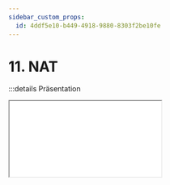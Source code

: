 ```yaml
---
sidebar_custom_props:
  id: 4ddf5e10-b449-4918-9880-8303f2be10fe
---
```

# 11. NAT


:::details Präsentation

<iframe src="/slides/tcp-nat-ef.html" style={{border:'0px',width:'100%',height:'500px'}} allowFullScreen="true" webkitallowfullscreen="true" mozallowfullscreen="true" />

:::

## Network Address Translation
NAT (Network Address Translation) ist ein Verfahren, dass in IP-Routern eingesetzt wird, die lokale Netzwerke mit dem Internet verbinden. Weil Internet-Zugänge in der Regel nur über eine einzige öffentliche und damit routbare IPv4-Adresse verfügen, müssen sich alle anderen Hosts im lokalen Netzwerk mit privaten IPv4-Adressen begnügen. Private IP-Adressen dürfen zwar mehrfach verwendet werden, aber besitzen in öffentlichen Netzen keine Gültigkeit. Hosts mit einer privaten IPv4-Adresse können somit nicht mit Hosts ausserhalb des lokalen Netzwerks kommunizieren.

Damit trotzdem alle Computer mit privater IPv4-Adresse Zugang zum Internet bekommen können, muss der Internet-Zugangs-Router in allen ausgehenden Datenpaketen die private IPv4-Adresse der lokalen Hosts durch seine eigene, öffentliche IPv4-Adresse ersetzen. Damit die eingehenden Datenpakete dem lokalen Host zugeordnet werden können, speichert der Router zusätzliche die Port-Nummern der TCP-Verbindungen in einer sogenannten NAT-Tabelle.

In Verbindung mit den privaten IPv4-Adressen wird NAT eingesetzt, damit über die Netzgrenzen hinweg Daten ausgetauscht, E-Mails verschickt und empfangen, sowie auf das World Wide Web (WWW) zugegriffen werden können.
NAT ist allerdings nur eine Notlösung, um die Adressknappheit von IPv4 zu umgehen. Um die damit einhergehenden Probleme zu lösen muss langfristig auf ein Internet-Protokoll mit einem grösseren Adressraum umgestellt werden. IPv6 ist ein solches Protokoll.

## Warum NAT?
Die ersten IPv4-Netze waren anfangs eigenständige Netz ohne Verbindung nach aussen. Hier begnügte man sich mit IPv4-Adressen aus den privaten Adressbereichen. Parallel dazu kam es bereits Ende der 1990er Jahre zu Engpässen bei öffentlichen IPv4-Adressen. Die steigende Anzahl der Einwahlzugänge über das Telefonnetz mussten mit IPv4-Adressen versorgt werden.
Bis heute bekommt ein Internet-Anschluss nur eine IPv4-Adresse für ein Gerät. Damals war es undenkbar, dass an einem Internet-Anschluss ein ganzes Heimnetzwerk betrieben wird. Wenn ein Haushalt einen PC per Modem an das Telefonnetz angeschlossen und sich ins Internet eingewählt hat, dann war das schon etwas besonderes.

Heute betreibt jeder Haushalt mit Internet-Zugang sein eigenes lokales Netzwerk, in dem jedes Endgerät eine IPv4-Adresse braucht. In solchen Fällen bekommen die Geräte IPv4-Adressen aus den privaten Adressräumen 10.0.0.0/8, 192.168.0.0/16 oder 172.16.0.0/12 zugeteilt, um die wenigen öffentlichen IPv4-Adressen einzusparen.

Allerdings sind private IPv4-Adressen nicht routbar. Das heisst, sie sind aus dem Internet nicht erreichbar und es kann keine direkte Verbindung zu Geräten hinter einem NAT aufgebaut werden. Die Andere Richtung, aus dem privaten Netzwerk ins öffentliche Netzwerk, ist jedoch dank einem Austausch der privaten IP-Adresse mit der öffentlichen IP-Adresse des NAT's möglich. Diese Zuordnung wird in der **NAT-Tabelle** gespeichert, so dass beim Erhalt der Antwort die Öffentliche Adresse wieder durch die Private ausgetauscht werden kann.

## Funktionsweise NAT

Innerhalb des lokalen Netzwerks hat der Router die IP-Adresse `192.168.0.1`, die für den LAN-Port gilt und über die der Router im LAN direkt erreichbar und konfiguriert ist. Gleichzeitig handelt es sich dabei um die Adresse des Standard-Gateways und zum Beispiel des lokalen DNS-Servers. Der Router ist also das Standard-Gateway über das alle Verbindung laufen. Mit seiner öffentlichen IP-Adresse tritt der Router als Stellvertreter für alle Stationen seines lokalen Netzwerks (LAN) auf.

Wenn ein Datenpaket mit einer Ziel-Adresse ausserhalb des lokalen Netzwerks adressiert ist, dann ersetzt der Router die Quell-Adresse durch seine öffentliche IP-Adresse. Die Port-Nummer (TCP oder UDP) wird durch eine andere Port-Nummer ersetzt. Um später die Antwortpakete der richtigen Station zuordnen zu können führt der Router eine Tabelle mit den geänderten Quell-Adressen und den dazugehörigen Port-Nummern. Wenn also Pakete mit einer bestimmten Port-Nummer zurückkommen, dann ersetzt NAT die Ziel-Adresse durch die richtige Adresse und Port-Nummer.

In der NAT-Tabelle hat jeder Eintrag auch eine Zeitmarkierung. Nach einer bestimmten Zeit der Inaktivität wird der betreffende Eintrag gelöscht. Auf diese Weise wird sichergestellt, dass keine Ports offen bleiben.
Weil dieses Verfahren die Absender-Adresse (Source) jedes ausgehenden Datenpakets ändert, nennt man dieses Verfahren Source NAT (SNAT). SNAT bezeichnet man in der Regel einfach als NAT.

### Ablauf

WAN
: Wide Area Network
LAN
: Local Area Network

:::flex --align=center
1.	Der Client schickt seine Datenpakete mit der IP-Adresse __192.168.0.2__ und dem TCP-Port __10101__ an sein Standard-Gateway, bei dem es sich um einen NAT-Router handelt.
2.	Der NAT-Router tauscht IP-Adresse (LAN-Adresse) und TCP-Port (LAN-Port) aus und speichert beides mit der getauschten Port-Nummer (WAN-Port) in der NAT-Tabelle.
3.	Der Router leitet das Datenpaket mit der WAN-Adresse __220.0.0.1__ und der neuen TCP-Port __20202__ ins Internet weiter.
4.	Der Empfänger (Server) verarbeitet das Datenpaket und schickt seine Antwort zurück.
5.	Der NAT-Router stellt nun anhand der Port-Nummer __20202__ (WAN-Port) fest, für welche IP-Adresse (LAN-Adresse) das Paket im lokalen Netz gedacht ist.
6.	Er tauscht die IP-Adresse und die Port-Nummer wieder aus und leitet das Datenpaket ins lokale Netz weiter, wo es der Client entgegennimmt.
*** --flex-basis=250px
![](./images/snat-ablauf.png)
:::



:::details ⭐ D-NAT & Port-Forwarding
### DNAT - Destination Network Address Translation (Port-Forwarding)

![](images/dnat.png)

NAT setzt dynamisch eine öffentliche IP-Adresse auf mehrere private IP-Adressen um. Jede ausgehende Verbindung wird mit IP-Adresse und Portnummer festgehalten. Anhand der Portnummer kann NAT eingehende Datenpakete einer lokalen Station zuordnen. Diese Zuordnung ist allerdings nur für kurze Zeit gültig. Das bedeutet, dass Verbindungen nur aus dem lokalen Netzwerk ins öffentliche Netz aufgebaut werden können, nicht umgekehrt.
Wenn man doch einen Host innerhalb des lokalen Netzwerks dauerhaft aus dem öffentlichen Netz erreichbar machen will, dann ist das nur über einen Umweg möglich. Das Verfahren nennt sich Destination NAT (DNAT), allgemein als Port-Forwarding oder auch Port-Weiterleitung bekannt. Dabei wird in der Router-Konfiguration ein TCP-Port fest einer IP-Adresse zugeordnet. Daraufhin leitet der Router alle auf diesem Port eingehenden Datenpakete an diesen Host weiter.
Vorsicht ist beim Freischalten von TCP-Ports (Port-Forwarding) geboten. Wer keine Server-Dienste im Internet zur Verfügung stellt, sollte alle TCP-Ports des Routers (von 0 bis 1.023) sperren. Gut vorkonfigurierte Router haben das schon automatisch eingestellt.
Wer auf Port-Forwarding nicht verzichten kann, sollte aus Sicherheitsgründen eine demilitarisierte Zone (DMZ) einrichten und so den Datenverkehr aus dem Internet aus dem lokalen Netzwerk heraus halten.
:::


### Probleme durch NAT

Ein Problem ist, dass die Anwendungen und Anwendungsprotokolle nichts davon wissen, wenn sie auf einem Host laufen, der nur eine private IPv4-Adresse hat. Solange Protokolle und Anwendungen nach dem Client-Server-Prinzip arbeiten stellt das noch kein Problem dar. Wenn jedoch eine Anwendung dem Ende-zu-Ende-Prinzip folgt, dann bedarf es Hilfskonstruktionen, damit Hosts mit privater IPv4-Adresse erreichbar sind.
Für viele Protokolle existieren Umgehungsmechanismen für NAT, die jedoch die Komplexität und Fehleranfälligkeit steigern und viele Systeme und Anwendungen von deren Verfügbarkeit abhängig machen. Dadurch werden viele Internet-Anwendungen und -Dienste komplizierter, was insgesamt auch zu mehr Sicherheitslücken führt.

#### Beispiel VoIP
Bei der Internet-Telefonie (VoIP) st keine direkte Verbindung zu einem VoIP-Telefon möglich, wenn dieses in einem privaten LAN ist. Hierbei bedarf es zentraler Gateways, an denen sich die VoIP-Telefone anmelden und regelmässig Kontakt herstellen müssen, damit das Telefon durch NAT-Router erreichbar bleibt.

Probleme gibt es auch bei FTP, Messaging und Push Notifications. Auch hier wird vorausgesetzt, dass der Client direkt erreichbar ist, was er wegen der privaten IPv4-Adresse nicht ist.

Die Einträge in der NAT-Tabelle des Routers sind nur für eine kurze Zeit gültig. Für eine Anwendung, die nur sehr unregelmässig Daten austauscht, bedeutet das, dass ständig die Verbindung abgebrochen wird und dadurch die Erreichbarkeit eingeschränkt ist. Das hat zur Folge, dass diese Anwendung unter Umständen in einer NAT-Umgebung nicht funktioniert. Und somit kann sich diese Anwendung im Internet nicht durchsetzen. Den die meisten Clients befinden sich typischerweise in einer NAT-Umgebung.
Um dauerhaft ein Loch in den NAT-Router zu bekommen, wird mit Port-Forwarding (DNAT) gearbeitet. Das bedeutet, dass ein eingehendes Datenpaket mit einem bestimmten TCP-/UDP-Port an eine bestimmte IP-Adresse im lokalen Netzwerk geschickt wird.

Probleme mit NAT gibt es auch da, wo innerhalb des Protokolls die IPv4-Adresse des Hosts mitgeteilt wird. Wenn zum Beispiel bei verschlüsselten IPv4-Paketen eine Checksumme über die IPv4-Adresse zur Integritätskontrolle gebildet wird. Aber durch den Einsatz von NAT werden die Adressen im IPv4-Header geändert. Dadurch scheitern Protokoll, die darauf angewiesen sind, dass die Integrität des IPv4-Headers erhalten bleibt. Zum Beispiel IPsec für VPN.

Wegen den Auswirkungen durch NAT haben sich zentralistische Dienste wie Skype, YouTube und TikTok entwickelt, die die Inhalte aller Internet-Teilnehmer stellvertretend bereitstellen. Diese Dienste haben dadurch die Kontrolle über persönliche Daten gewonnen und können auf dieser Basis ihre äusserst lukrativen Geschäftsmodelle betreiben.

### NAT als Sicherheitsfeature?
NAT wird oft in Beschreibungen von Geräten als Sicherheitsmerkmal bezeichnet. Damit ist der Mechanismus gemeint, der als Nebenprodukt verhindert, dass ein Host hinter einem NAT-Router von ausserhalb direkt ansprechbar ist. Die Systeme im NAT-Netzwerk sind von aussen nicht mehr anhand ihrer IPv4-Adresse voneinander zu unterscheiden. Weil alle dieselbe öffentliche IPv4-Adresse für ihre externen Verbindungen vom NAT-Router bekommen. Das verschafft den Nutzern einen gewissen Grad an Privatsphäre und Sicherheit.

Private IPv4-Adressen in Kombination mit NAT wirken in gewisser Weise wie eine eingebaute "Firewall". Denn von aussen initiierte Verbindungsversuche werden verworfen, wenn vorher keine ausgehende Verbindung bestanden hat. NAT wirkt wie eine rudimentäre Firewall, die alle unberechtigten Zugriffe von aussen blockiert. Es handelt sich dabei um eine gewollte Schutzfunktion für unberechtigten und unsicheren Datenverkehr.

NAT ist deshalb **durchaus ein Sicherheitsmerkmal** für lokale Netzwerke. NAT ersetzt aber keinen Paketfilter und schon gar keine vollwertige Firewall. NAT verhindert nur Datenverbindungen, die nicht vom internen Netzwerk (LAN) aus initiiert wurden und somit kein vorhergehender Datenverkehr existiert hat.
Die grössten Sicherheitsprobleme liegen meist auf der Anwendungsebene bzw. werden durch unsachgemässe Handhabung der Anwender ausgelöst, was man mit NAT nicht verhindern kann - mit einer „Stateful Inspection“ Firewall schon.


::::aufgabe Aufbohren der NAT-Regeln / Firewall

<Answer type="state" webKey="149f79b9-7336-4220-8a10-93c661d98cb9" />

Im Unterricht haben wir mit zwei Servern (einer in Deutschland, einer in Finnland) nachgestellt, wie die Schützende Wirkung von NAT (oder auch von Firewalls) umgangen werden können. Beschreiben Sie in eigenen Worten, was gemacht wurde, um eine UDP-Verbindung mit einem Server hinter einem NAT aufzubauen.

Erstellen Sie dabei eine Situationsübersicht (entweder per Hand oder mit [👉 Excalidraw](https://excalidraw.com/))


<Answer type="text" webKey="9eaf1ceb-bb52-4400-8ca7-913dd9c37766" />

<Solution webKey="cbbea909-5c59-4524-9dd2-ac2f8d385ee8" open>

Ausgangslage: Maria und Reto sind in einem privaten Netzwerk und haben über eine Firewall (oder eine Firewall) Zugang zu einer öffentlichen IP-Adresse. Maria möchte mit Reto kommunizieren.

![](images/network-situation.svg)

Damit Maria einen Facetime-Anruf an Reto starten kann, gibt es zwei Möglichkeiten:
Relay-Server
: Maria und Reto sind mit einem __Relay-Server__ verbunden, welcher die Datenpakete jeweils weiterleitet. Wenn Maria nun Reto anrufen möchte, leitet der __Relay-Server__ die Pakete an Reto weiter - es klingelt. Dies funktioniert, da die Firewall von Reto standardmässig Verbindungen von innen nach aussen zulässt. Die Firewall von Maria ist nicht vorhanden, somit kann sie auch Verbindungen von aussen nach innen aufbauen. Die Voraussetzung hier also, dass Beide mit einem Relay-Server verbunden sind. 
: **Nachteil**: Die Verbindung ist langsam, da die Datenpakete über den Relay-Server laufen müssen.
: ![--width=90% --margin=0](images/facetime-relay-server.svg)
Hole-Punching
: Der Verbindungsaufbau läuft wie oben, doch das eigentliche Telefonat soll nicht über den Relay-Server laufen; Die Datenpakete sollen den **direkten** Weg zwischen Maria und Reto nehmen. Wegen der Firewall kann aber keine direkte Verbindung von Maria zu Reto (oder umgekehrt) aufgebaut werden, da eingehende Verbindungen abgelehnt werden.
: ![--width=90% --margin=0](images/facetime-direct.svg)

### Hole-Punching

:::cards --basis=450px
![Maria erhält vom Relay-Server die IP von Retos NAT/Firewall](images/facetime-direct-lsg-00.png)
***
![Maria öffnet ihre Firewall mit einem `ping` - es kommt keine Antwort zurück, da bei Reto kein UDP Dienst auf dem Port `53` verfügbar ist (dies ist immer so - Port 53 ist für DNS reserviert!).](images/facetime-direct-lsg-01.png)
***
![Maria Teilt Reto über den Relay Server mit, welche IP sie hat, und welcher Port offen ist](images/facetime-direct-lsg-02.png)
***
![Reto stellt eine Verbindung zu Maria her](images/facetime-direct-lsg-03.png)
:::

</Solution>
::::
